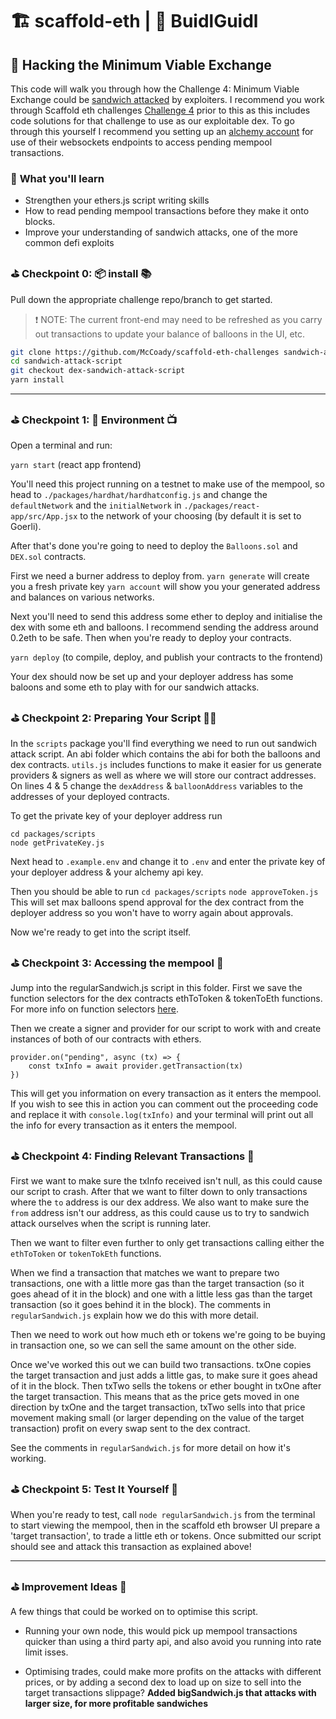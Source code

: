 # 🏗 scaffold-eth | 🏰 BuidlGuidl

## 🚩 **Hacking the Minimum Viable Exchange**

This code will walk you through how the Challenge 4: Minimum Viable Exchange could be [sandwich attacked](https://ethresear.ch/t/improving-front-running-resistance-of-x-y-k-market-makers/1281) by exploiters.  I recommend you work through Scaffold eth challenges [Challenge 4](https://github.com/scaffold-eth/scaffold-eth-challenges/tree/challenge-4-dex) prior to this as this includes code solutions for that challenge to use as our exploitable dex. To go through this yourself I recommend you setting up an [alchemy account](https://www.alchemy.com/) for use of their websockets endpoints to access pending mempool transactions.

### 🔬 **What you'll learn**

- Strengthen your ethers.js script writing skills
- How to read pending mempool transactions before they make it onto blocks.
- Improve your understanding of sandwich attacks, one of the more common defi exploits 

### **⛳️ Checkpoint 0: 📦 install 📚**

Pull down the appropriate challenge repo/branch to get started.

> ❗️ NOTE: The current front-end may need to be refreshed as you carry out transactions to update your balance of balloons in the UI, etc.

```bash
git clone https://github.com/McCoady/scaffold-eth-challenges sandwich-attack-script
cd sandwich-attack-script
git checkout dex-sandwich-attack-script
yarn install
```

---

### ⛳️ **Checkpoint 1: 🔭 Environment 📺**

Open a terminal and run:

`yarn start` (react app frontend)

You'll need this project running on a testnet to make use of the mempool, so head to `./packages/hardhat/hardhatconfig.js` and change the `defaultNetwork` and the `initialNetwork` in  `./packages/react-app/src/App.jsx` to the network of your choosing (by default it is set to Goerli).

After that's done you're going to need to deploy the `Balloons.sol` and `DEX.sol` contracts. 

First we need a burner address to deploy from.
`yarn generate` will create you a fresh private key
`yarn account` will show you your generated address and balances on various networks.

Next you'll need to send this address some ether to deploy and initialise the dex with some eth and balloons. I recommend sending the address around 0.2eth to be safe. 
Then when you're ready to deploy your contracts.

`yarn deploy` (to compile, deploy, and publish your contracts to the frontend)

Your dex should now be set up and your deployer address has some baloons and some eth to play with for our sandwich attacks.

### ⛳️ **Checkpoint 2: Preparing Your Script** 👨‍🔬

In the `scripts` package you'll find everything we need to run out sandwich attack script. An abi folder which contains the abi for both the balloons and dex contracts. `utils.js` includes functions to make it easier for us generate providers & signers as well as where we will store our contract addresses. On lines 4 & 5 change the `dexAddress` & `balloonAddress` variables to the addresses of your deployed contracts.

To get the private key of your deployer address run 

```
cd packages/scripts
node getPrivateKey.js
```

Next head to `.example.env` and change it to `.env` and enter the private key of your deployer address & your alchemy api key.

Then you should be able to run
`cd packages/scripts`
`node approveToken.js` This will set max balloons spend approval for the dex contract from the deployer address so you won't have to worry again about approvals.

Now we're ready to get into the script itself.


### ⛳️ **Checkpoint 3: Accessing the mempool** 🔎

Jump into the regularSandwich.js script in this folder. First we save the function selectors for the dex contracts ethToToken & tokenToEth functions. For more info on function selectors [here](https://solidity-by-example.org/function-selector/). 

Then we create a signer and provider for our script to work with and create instances of both of our contracts with ethers.

```
provider.on("pending", async (tx) => {
    const txInfo = await provider.getTransaction(tx)
})
``` 
This will get you information on every transaction as it enters the mempool. 
If you wish to see this in action you can comment out the proceeding code and replace it with `console.log(txInfo)` and your terminal will print out all the info for every transaction as it enters the mempool.


### ⛳️ **Checkpoint 4: Finding Relevant Transactions** 👀

First we want to make sure the txInfo received isn't null, as this could cause our script to crash. After that we want to filter down to only transactions where the `to` address is our dex address. We also want to make sure the `from` address isn't our address, as this could cause us to try to sandwich attack ourselves when the script is running later.

Then we want to filter even further to only get transactions calling either the `ethToToken` or `tokenTokEth` functions.

When we find a transaction that matches we want to prepare two transactions, one with a little more gas than the target transaction (so it goes ahead of it in the block) and one with a little less gas than the target transaction (so it goes behind it in the block). The comments in `regularSandwich.js` explain how we do this with more detail.

Then we need to work out how much eth or tokens we're going to be buying in transaction one, so we can sell the same amount on the other side.

Once we've worked this out we can build two transactions. txOne copies the target transaction and just adds a little gas, to make sure it goes ahead of it in the block. Then txTwo sells the tokens or ether bought in txOne after the target transaction. This means that as the price gets moved in one direction by txOne and the target transaction, txTwo sells into that price movement making small (or larger depending on the value of the target transaction) profit on every swap sent to the dex contract.

See the comments in `regularSandwich.js` for more detail on how it's working.

### ⛳️ **Checkpoint 5: Test It Yourself** 🤙

When you're ready to test, call `node regularSandwich.js` from the terminal to start viewing the mempool, then in the scaffold eth browser UI prepare a 'target transaction', to trade a little eth or tokens. Once submitted our script should see and attack this transaction as explained above!

---

### ⛳️ **Improvement Ideas** 🥼

A few things that could be worked on to optimise this script.

- Running your own node, this would pick up mempool transactions quicker than using a third party api, and also avoid you running into rate limit isses.

- Optimising trades, could make more profits on the attacks with different prices, or by adding a second dex to load up on size to sell into the target transactions slippage? **Added bigSandwich.js that attacks with larger size, for more profitable sandwiches**

